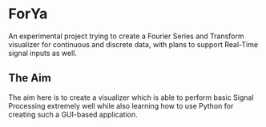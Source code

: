 # ForYa

An experimental project trying to create a Fourier Series and Transform visualizer for continuous and discrete data, with plans to support Real-Time signal inputs as well.

## The Aim

The aim here is to create a visualizer which is able to perform basic Signal Processing extremely well while also learning how to use Python for creating such a GUI-based application.
